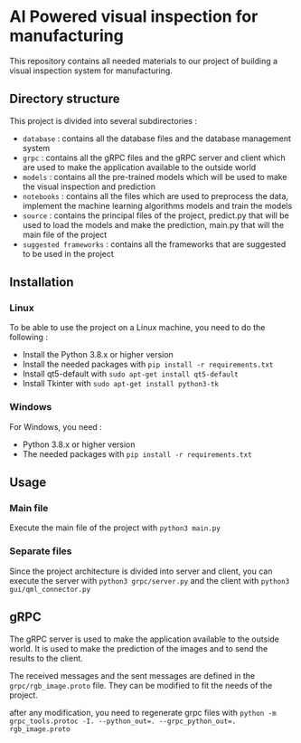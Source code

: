 # AI Powered visual inspection for manufacturing
This repository contains all needed materials to our project of building a visual inspection system for manufacturing.

## Directory structure
This project is divided into several subdirectories :
* `database` : contains all the database files and the database management system
* `grpc` : contains all the gRPC files and the gRPC server and client which are used to make the application available to the outside world
* `models` : contains all the pre-trained models which will be used to make the visual inspection and prediction
* `notebooks` : contains all the files which are used to preprocess the data, implement the machine learning algorithms models and train the models
* `source` : contains the principal files of the project, predict.py that will be used to load the models and make the prediction, main.py that will the main file of the project
* `suggested frameworks` : contains all the frameworks that are suggested to be used in the project

## Installation
### Linux
To be able to use the project on a Linux machine, you need to do the following :
* Install the Python 3.8.x or higher version
* Install the needed packages with `pip install -r requirements.txt`
* Install qt5-default with `sudo apt-get install qt5-default`
* Install Tkinter with `sudo apt-get install python3-tk`
### Windows
For Windows, you need :
* Python 3.8.x or higher version
* The needed packages with `pip install -r requirements.txt`
## Usage
### Main file
Execute the main file of the project with `python3 main.py`

### Separate files
Since the project architecture is divided into server and client, you can execute the server with `python3 grpc/server.py` and the client with `python3 gui/qml_connector.py`

## gRPC
The gRPC server is used to make the application available to the outside world. It is used to make the prediction of the images and to send the results to the client. 

The received messages and the sent messages are defined in the `grpc/rgb_image.proto` file. They can be modified to fit the needs of the project.

after any modification, you need to regenerate grpc files with `python -m grpc_tools.protoc -I. --python_out=. --grpc_python_out=. rgb_image.proto`
















